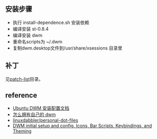 ## 安装步骤
- 执行 install-dependence.sh 安装依赖
- 编译安装 st-0.8.4
- 编译安装 dwm
- 重命名scripts为 ~/.dwm
- 复制dwm.desktop文件到/usr/share/xsessions 目录里


## 补丁
见[patch-list](patch-list)目录。

## reference
- [Ubuntu DWM 安装配置文档](https://zhuanlan.zhihu.com/p/262067759)
- [怎么拥有自己的 dwm](https://www.bilibili.com/video/BV1D5411Y7Ub?from=search&seid=5539774639519650142)
- [linuxdabbler/personal-dot-files](https://github.com/linuxdabbler/personal-dot-files)
- [DWM initial setup and config. Icons, Bar Scripts, Keybindings, and Theming](https://www.youtube.com/watch?v=zaRzOEoyR4s)
